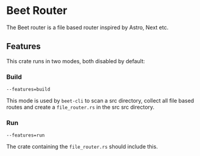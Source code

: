 # Beet Router


The Beet router is a file based router inspired by Astro, Next etc.

## Features
This crate runs in two modes, both disabled by default:


### Build
`--features=build`

This mode is used by `beet-cli` to scan a src directory, collect all file based routes and create a `file_router.rs` in the src src directory.

### Run

`--features=run`

The crate containing the `file_router.rs` should include this.